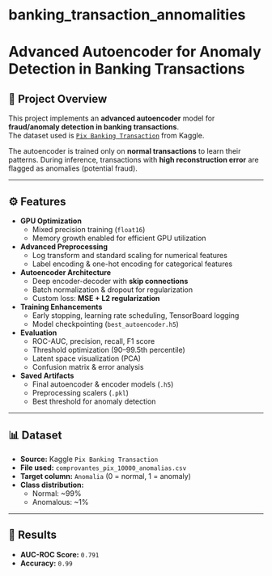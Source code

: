 # banking_transaction_annomalities
# Advanced Autoencoder for Anomaly Detection in Banking Transactions

## 📌 Project Overview
This project implements an **advanced autoencoder** model for **fraud/anomaly detection in banking transactions**.  
The dataset used is [`Pix Banking Transaction`](https://www.kaggle.com/datasets/juniorbueno/pix-banking-transaction) from Kaggle.  

The autoencoder is trained only on **normal transactions** to learn their patterns. During inference, transactions with **high reconstruction error** are flagged as anomalies (potential fraud).

---

## ⚙️ Features
- **GPU Optimization**
  - Mixed precision training (`float16`)
  - Memory growth enabled for efficient GPU utilization
- **Advanced Preprocessing**
  - Log transform and standard scaling for numerical features  
  - Label encoding & one-hot encoding for categorical features
- **Autoencoder Architecture**
  - Deep encoder-decoder with **skip connections**
  - Batch normalization & dropout for regularization
  - Custom loss: **MSE + L2 regularization**
- **Training Enhancements**
  - Early stopping, learning rate scheduling, TensorBoard logging
  - Model checkpointing (`best_autoencoder.h5`)
- **Evaluation**
  - ROC-AUC, precision, recall, F1 score
  - Threshold optimization (90–99.5th percentile)
  - Latent space visualization (PCA)
  - Confusion matrix & error analysis
- **Saved Artifacts**
  - Final autoencoder & encoder models (`.h5`)
  - Preprocessing scalers (`.pkl`)
  - Best threshold for anomaly detection

---

## 📊 Dataset
- **Source:** Kaggle `Pix Banking Transaction`  
- **File used:** `comprovantes_pix_10000_anomalias.csv`  
- **Target column:** `Anomalia` (0 = normal, 1 = anomaly)  
- **Class distribution:**  
  - Normal: ~99%  
  - Anomalous: ~1%  

---

## 🚀 Results
- **AUC-ROC Score:** `0.791`
- **Accuracy:** `0.99`

